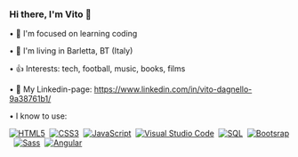 ### Hi there, I'm Vito 👋

• 🎯 I'm focused on learning coding


• 🏡 I'm living in Barletta, BT (Italy)


• 👍 Interests: tech, football, music, books, films


• 🔗 My Linkedin-page: https://www.linkedin.com/in/vito-dagnello-9a38761b1/


• I know to use:

[![HTML5](https://img.shields.io/badge/-HTML5-orange?style=for-the-badge&logo=html5&logoColor=white)](https://validator.w3.org/)&nbsp;&nbsp;[![CSS3](https://img.shields.io/badge/-CSS3-blue?style=for-the-badge&logo=css3&logoColor=white)](https://www.w3.org/Style/CSS/)&nbsp;&nbsp;[![JavaScript](https://img.shields.io/badge/-JavaScript-yellow?style=for-the-badge&logo=javascript&logoColor=white)](https://developer.mozilla.org/en-US/docs/Web/JavaScript)&nbsp;&nbsp;[![Visual Studio Code](https://img.shields.io/badge/-Visual%20Studio%20Code-007ACC?style=for-the-badge&logo=visual-studio-code&logoColor=white)](https://code.visualstudio.com/)&nbsp;&nbsp;[![SQL](https://img.shields.io/badge/-MySQL-lightgrey?style=for-the-badge&logo=mysql&logoColor=white)](https://en.wikipedia.org/wiki/MySQL)&nbsp;&nbsp;[![Bootsrap](https://img.shields.io/badge/-Bootstrap-violet?style=for-the-badge&logo=bootstrap&logoColor=white)](https://validator.w3.org/)&nbsp;&nbsp;[![Sass](https://img.shields.io/badge/-Sass-pink?style=for-the-badge&logo=sass&logoColor=white)](https://validator.w3.org/)&nbsp;&nbsp;[![Angular](https://img.shields.io/badge/-Angular-red?style=for-the-badge&logo=angular&logoColor=white)](https://validator.w3.org/)&nbsp;&nbsp;













